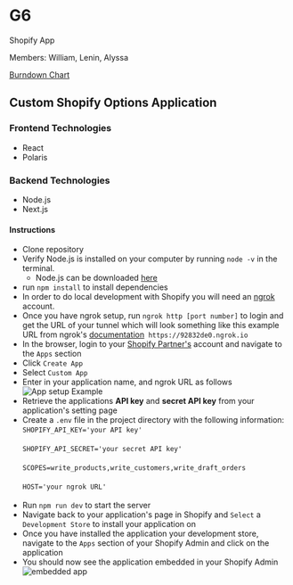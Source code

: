 # G6
Shopify App

Members: William, Lenin, Alyssa

[Burndown Chart](https://docs.google.com/spreadsheets/d/1qWjqU1w1oxYyYeYFQ7EqP9aI5dt4SIy14x6kxzEHuD4/edit#gid=0)

## Custom Shopify Options Application

### Frontend Technologies
* React
* Polaris

### Backend Technologies
* Node.js
* Next.js

#### Instructions

* Clone repository
* Verify Node.js is installed on your computer by running `node -v` in the terminal.  
  * Node.js can be downloaded [here](https://nodejs.org/en/download/)
* run `npm install` to install dependencies
* In order to do local development with Shopify you will need an [ngrok](https://ngrok.com/) account. 
* Once you have ngrok setup, run `ngrok http [port number]` to login and get the URL of your tunnel which will look something like this example URL from ngrok's [documentation](https://ngrok.com/docs)` https://92832de0.ngrok.io`
* In the browser, login to your [Shopify Partner's](https://www.shopify.com/partners) account and navigate to the `Apps` section
* Click `Create App`
* Select `Custom App`
* Enter in your application name, and ngrok URL as follows 
![App setup Example](https://github.com/alyssanewhart/Test/blob/main/example_app_setup.png)
* Retrieve the applications **API key** and **secret API key** from your application's setting page
* Create a `.env` file in the project directory with the following information:<br/>
  `SHOPIFY_API_KEY='your API key'`<br/>  
  `SHOPIFY_API_SECRET='your secret API key'`<br/>  
  `SCOPES=write_products,write_customers,write_draft_orders`<br/>  
  `HOST='your ngrok URL'`<br/><br/>  
* Run `npm run dev` to start the server
* Navigate back to your application's page in Shopify and `Select` a `Development Store` to install your application on
* Once you have installed the application your development store, navigate to the `Apps` section of your Shopify Admin and click on the application
* You should now see the application embedded in your Shopify Admin
![embedded app](https://github.com/alyssanewhart/Test/blob/main/embedded_app.png)

